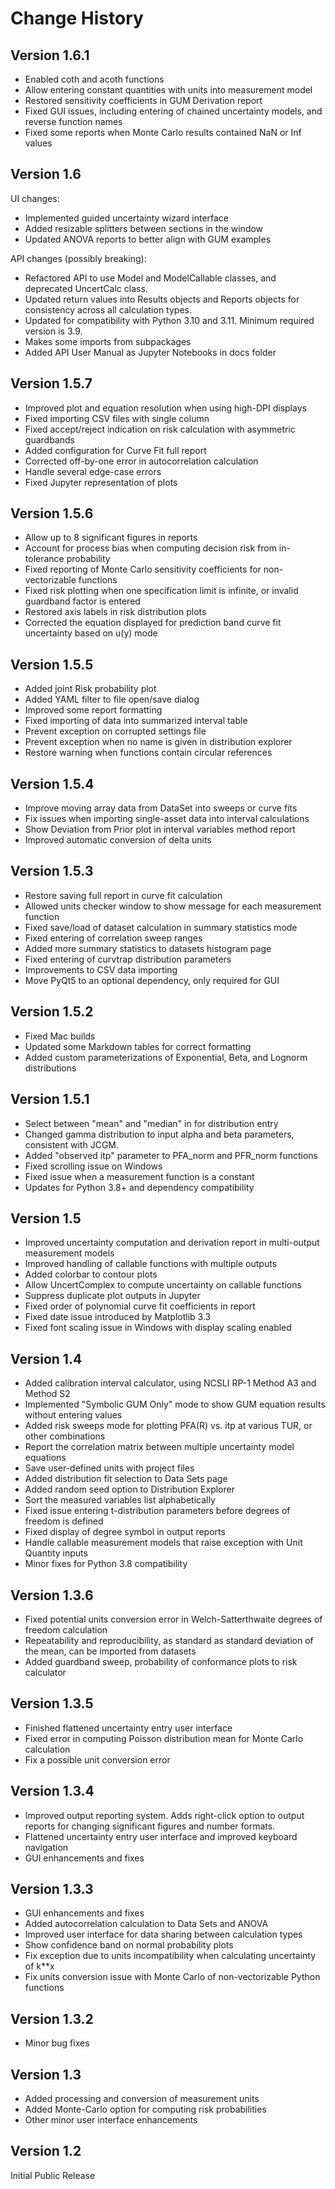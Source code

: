 # Change History

## Version 1.6.1

- Enabled coth and acoth functions
- Allow entering constant quantities with units into measurement model
- Restored sensitivity coefficients in GUM Derivation report
- Fixed GUI issues, including entering of chained uncertainty models, and reverse function names
- Fixed some reports when Monte Carlo results contained NaN or Inf values


## Version 1.6

UI changes:

- Implemented guided uncertainty wizard interface
- Added resizable splitters between sections in the window
- Updated ANOVA reports to better align with GUM examples

API changes (possibly breaking):

- Refactored API to use Model and ModelCallable classes, and deprecated UncertCalc class.
- Updated return values into Results objects and Reports objects for consistency across all calculation types.
- Updated for compatibility with Python 3.10 and 3.11. Minimum required version is 3.9.
- Makes some imports from subpackages
- Added API User Manual as Jupyter Notebooks in docs folder


## Version 1.5.7

- Improved plot and equation resolution when using high-DPI displays
- Fixed importing CSV files with single column
- Fixed accept/reject indication on risk calculation with asymmetric guardbands
- Added configuration for Curve Fit full report
- Corrected off-by-one error in autocorrelation calculation
- Handle several edge-case errors
- Fixed Jupyter representation of plots


## Version 1.5.6

- Allow up to 8 significant figures in reports
- Account for process bias when computing decision risk from in-tolerance probability
- Fixed reporting of Monte Carlo sensitivity coefficients for non-vectorizable functions
- Fixed risk plotting when one specification limit is infinite, or invalid guardband factor is entered
- Restored axis labels in risk distribution plots
- Corrected the equation displayed for prediction band curve fit uncertainty based on u(y) mode


## Version 1.5.5

- Added joint Risk probability plot
- Added YAML filter to file open/save dialog
- Improved some report formatting
- Fixed importing of data into summarized interval table
- Prevent exception on corrupted settings file
- Prevent exception when no name is given in distribution explorer
- Restore warning when functions contain circular references


## Version 1.5.4

- Improve moving array data from DataSet into sweeps or curve fits
- Fix issues when importing single-asset data into interval calculations
- Show Deviation from Prior plot in interval variables method report
- Improved automatic conversion of delta units


## Version 1.5.3

- Restore saving full report in curve fit calculation
- Allowed units checker window to show message for each measurement function
- Fixed save/load of dataset calculation in summary statistics mode
- Fixed entering of correlation sweep ranges
- Added more summary statistics to datasets histogram page
- Fixed entering of curvtrap distribution parameters
- Improvements to CSV data importing
- Move PyQt5 to an optional dependency, only required for GUI


## Version 1.5.2

- Fixed Mac builds
- Updated some Markdown tables for correct formatting
- Added custom parameterizations of Exponential, Beta, and Lognorm distributions


## Version 1.5.1

- Select between "mean" and "median" in for distribution entry
- Changed gamma distribution to input alpha and beta parameters, consistent with JCGM.
- Added "observed itp" parameter to PFA_norm and PFR_norm functions
- Fixed scrolling issue on Windows
- Fixed issue when a measurement function is a constant
- Updates for Python 3.8+ and dependency compatibility


## Version 1.5

- Improved uncertainty computation and derivation report in multi-output measurement models
- Improved handling of callable functions with multiple outputs
- Added colorbar to contour plots
- Allow UncertComplex to compute uncertainty on callable functions
- Suppress duplicate plot outputs in Jupyter
- Fixed order of polynomial curve fit coefficients in report
- Fixed date issue introduced by Matplotlib 3.3
- Fixed font scaling issue in Windows with display scaling enabled



## Version 1.4

- Added calibration interval calculator, using NCSLI RP-1 Method A3 and Method S2
- Implemented "Symbolic GUM Only" mode to show GUM equation results without entering values
- Added risk sweeps mode for plotting PFA(R) vs. itp at various TUR, or other combinations
- Report the correlation matrix between multiple uncertainty model equations
- Save user-defined units with project files
- Added distribution fit selection to Data Sets page
- Added random seed option to Distribution Explorer
- Sort the measured variables list alphabetically
- Fixed issue entering t-distribution parameters before degrees of freedom is defined
- Fixed display of degree symbol in output reports
- Handle callable measurement models that raise exception with Unit Quantity inputs
- Minor fixes for Python 3.8 compatibility

## Version 1.3.6

- Fixed potential units conversion error in Welch-Satterthwaite degrees of freedom calculation
- Repeatability and reproducibility, as standard as standard deviation of the mean, can be imported from datasets
- Added guardband sweep, probability of conformance plots to risk calculator


## Version 1.3.5

- Finished flattened uncertainty entry user interface
- Fixed error in computing Poisson distribution mean for Monte Carlo calculation
- Fix a possible unit conversion error


## Version 1.3.4

- Improved output reporting system. Adds right-click option to output reports for changing significant figures and number formats.
- Flattened uncertainty entry user interface and improved keyboard navigation
- GUI enhancements and fixes


## Version 1.3.3

- GUI enhancements and fixes
- Added autocorrelation calculation to Data Sets and ANOVA
- Improved user interface for data sharing between calculation types
- Show confidence band on normal probability plots
- Fix exception due to units incompatibility when calculating uncertainty of k**x
- Fix units conversion issue with Monte Carlo of non-vectorizable Python functions


## Version 1.3.2
- Minor bug fixes


## Version 1.3

- Added processing and conversion of measurement units
- Added Monte-Carlo option for computing risk probabilities
- Other minor user interface enhancements


## Version 1.2

Initial Public Release
